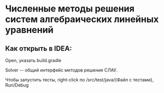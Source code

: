 Численные методы решения систем алгебраических линейных уравнений
======

Как открыть в IDEA:
------
Open, указать build.gradle

Solver -- общий интерфейс методов решения СЛАУ.

Чтобы запустить тесты, right-click по /src/test/java/{Файл с тестами}, Run/Debug
